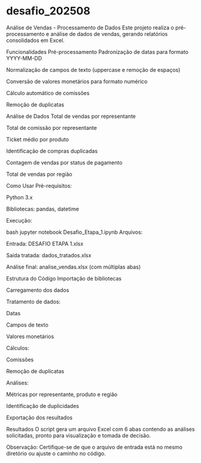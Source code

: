# desafio_202508
Análise de Vendas - Processamento de Dados
Este projeto realiza o pré-processamento e análise de dados de vendas, gerando relatórios consolidados em Excel.

Funcionalidades
Pré-processamento
Padronização de datas para formato YYYY-MM-DD

Normalização de campos de texto (uppercase e remoção de espaços)

Conversão de valores monetários para formato numérico

Cálculo automático de comissões

Remoção de duplicatas

Análise de Dados
Total de vendas por representante

Total de comissão por representante

Ticket médio por produto

Identificação de compras duplicadas

Contagem de vendas por status de pagamento

Total de vendas por região

Como Usar
Pré-requisitos:

Python 3.x

Bibliotecas: pandas, datetime

Execução:

bash
jupyter notebook Desafio_Etapa_1.ipynb
Arquivos:

Entrada: DESAFIO ETAPA 1.xlsx

Saída tratada: dados_tratados.xlsx

Análise final: analise_vendas.xlsx (com múltiplas abas)

Estrutura do Código
Importação de bibliotecas

Carregamento dos dados

Tratamento de dados:

Datas

Campos de texto

Valores monetários

Cálculos:

Comissões

Remoção de duplicatas

Análises:

Métricas por representante, produto e região

Identificação de duplicidades

Exportação dos resultados

Resultados
O script gera um arquivo Excel com 6 abas contendo as análises solicitadas, pronto para visualização e tomada de decisão.

Observação: Certifique-se de que o arquivo de entrada está no mesmo diretório ou ajuste o caminho no código.

